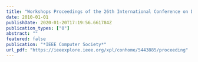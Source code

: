 ```yaml
---
title: "Workshops Proceedings of the 26th International Conference on Data Engineering, ICDE 2010, March 1-6, 2010, Long Beach, California, USA"
date: 2010-01-01
publishDate: 2020-01-20T17:19:56.661784Z
publication_types: ["0"]
abstract: ""
featured: false
publication: "*IEEE Computer Society*"
url_pdf: "https://ieeexplore.ieee.org/xpl/conhome/5443885/proceeding"
---
```


